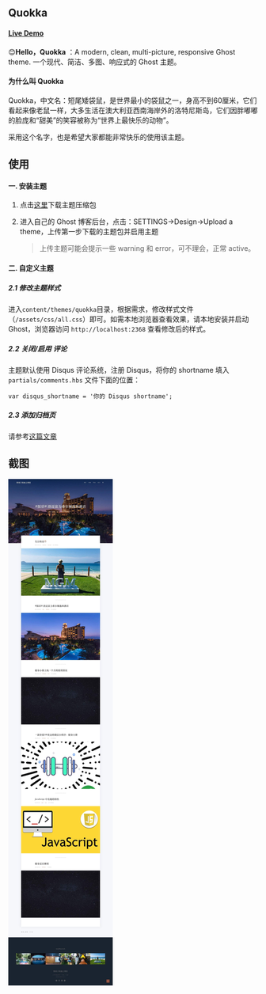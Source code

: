 ## Quokka

#### [Live Demo ](https://work.yehuzi.com/quokka/)     

😊**Hello，Quokka** ：A modern, clean, multi-picture, responsive Ghost theme. 一个现代、简洁、多图、响应式的 Ghost 主题。

#### 为什么叫 Quokka 

Quokka，中文名：短尾矮袋鼠，是世界最小的袋鼠之一，身高不到60厘米，它们看起来像老鼠一样，大多生活在澳大利亚西南海岸外的洛特尼斯岛，它们因胖嘟嘟的脸庞和“甜美”的笑容被称为“世界上最快乐的动物”。     

采用这个名字，也是希望大家都能非常快乐的使用该主题。     

## 使用

#### 一. 安装主题

1. 点击[这里](https://github.com/yehuzi/ghost-theme-quokka/releases)下载主题压缩包

2. 进入自己的 Ghost 博客后台，点击：SETTINGS->Design->Upload a theme，上传第一步下载的主题包并启用主题

   > 上传主题可能会提示一些 warning 和 error，可不理会，正常 active。

#### 二. 自定义主题

##### 2.1 修改主题样式

进入`content/themes/quokka`目录，根据需求，修改样式文件（`/assets/css/all.css`）即可。如需本地浏览器查看效果，请本地安装并启动 Ghost，浏览器访问 `http://localhost:2368` 查看修改后的样式。

##### 2.2 关闭/启用 评论

主题默认使用 Disqus 评论系统，注册 Disqus，将你的 shortname 填入 `partials/comments.hbs` 文件下面的位置：

```
var disqus_shortname = '你的 Disqus shortname';
```

##### 2.3 添加归档页

请参考[这篇文章](https://yehuzi.com/gei-ghostbo-ke-tian-jia-tagsgui-dang-ye/)      


## 截图 
![](/quokkass.6afb8f38.jpg)
